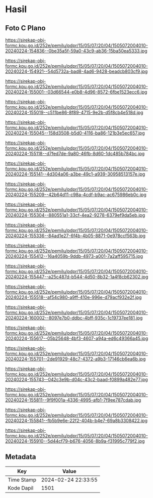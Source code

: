 # Hasil

## Foto C Plano

https://sirekap-obj-formc.kpu.go.id/252e/pemilu/pdpr/15/05/07/20/04/1505072004010-20240224-154836--0be35a5f-59a0-43c9-ab36-15ba50ea5333.jpg

https://sirekap-obj-formc.kpu.go.id/252e/pemilu/pdpr/15/05/07/20/04/1505072004010-20240224-154921--54d5732a-bad8-4ad6-9428-beadcb803cf9.jpg

https://sirekap-obj-formc.kpu.go.id/252e/pemilu/pdpr/15/05/07/20/04/1505072004010-20240224-155001--03d66544-e0b8-4d96-8572-6fbe1523ecc6.jpg

https://sirekap-obj-formc.kpu.go.id/252e/pemilu/pdpr/15/05/07/20/04/1505072004010-20240224-155019--c511be86-8f89-4715-9e2b-d5f8cb4e518d.jpg

https://sirekap-obj-formc.kpu.go.id/252e/pemilu/pdpr/15/05/07/20/04/1505072004010-20240224-155045--158d3508-b5d0-4116-ba86-121b3e5ec657.jpg

https://sirekap-obj-formc.kpu.go.id/252e/pemilu/pdpr/15/05/07/20/04/1505072004010-20240224-155118--d7fed7de-9a80-46fb-8d60-1dc485b784bc.jpg

https://sirekap-obj-formc.kpu.go.id/252e/pemilu/pdpr/15/05/07/20/04/1505072004010-20240224-155141--4d304a06-a3be-49c1-a939-30958513157e.jpg

https://sirekap-obj-formc.kpu.go.id/252e/pemilu/pdpr/15/05/07/20/04/1505072004010-20240224-155209--42b64d11-c98a-4cdf-b9ac-ac675986eb0c.jpg

https://sirekap-obj-formc.kpu.go.id/252e/pemilu/pdpr/15/05/07/20/04/1505072004010-20240224-155304--880551a1-33cf-4ea2-9278-6379ef9da5eb.jpg

https://sirekap-obj-formc.kpu.go.id/252e/pemilu/pdpr/15/05/07/20/04/1505072004010-20240224-155336--84ad1e27-6f4b-4b05-8871-0e978ccf563b.jpg

https://sirekap-obj-formc.kpu.go.id/252e/pemilu/pdpr/15/05/07/20/04/1505072004010-20240224-155412--16a4059b-9ddb-4973-a001-7a2aff595715.jpg

https://sirekap-obj-formc.kpu.go.id/252e/pemilu/pdpr/15/05/07/20/04/1505072004010-20240224-155447--a25c487d-b544-4d50-8b32-1a4f8cb62302.jpg

https://sirekap-obj-formc.kpu.go.id/252e/pemilu/pdpr/15/05/07/20/04/1505072004010-20240224-155518--af54c980-a9ff-410e-996e-d79acf932e2f.jpg

https://sirekap-obj-formc.kpu.go.id/252e/pemilu/pdpr/15/05/07/20/04/1505072004010-20240224-160002--8097e7b0-ddbc-4bff-935c-1c19737ee181.jpg

https://sirekap-obj-formc.kpu.go.id/252e/pemilu/pdpr/15/05/07/20/04/1505072004010-20240224-155617--05b25648-4bf3-4607-a94a-ed6c49366a45.jpg

https://sirekap-obj-formc.kpu.go.id/252e/pemilu/pdpr/15/05/07/20/04/1505072004010-20240224-155701--2de91929-48c7-4372-a9b3-17146cb6ea6b.jpg

https://sirekap-obj-formc.kpu.go.id/252e/pemilu/pdpr/15/05/07/20/04/1505072004010-20240224-155743--042c3e9b-d04c-43c2-baad-f0899a482e77.jpg

https://sirekap-obj-formc.kpu.go.id/252e/pemilu/pdpr/15/05/07/20/04/1505072004010-20240224-155811--9f9f001a-4336-4995-afb1-7f9ee787cdab.jpg

https://sirekap-obj-formc.kpu.go.id/252e/pemilu/pdpr/15/05/07/20/04/1505072004010-20240224-155841--fb5b9e6e-22f2-404b-b4e7-69a8b3308422.jpg

https://sirekap-obj-formc.kpu.go.id/252e/pemilu/pdpr/15/05/07/20/04/1505072004010-20240224-155910--5d44cf79-b676-4056-8b9a-f31995c779f2.jpg


## Metadata

| Key        | Value               |
| ---------- | ------------------- |
| Time Stamp | 2024-02-24 22:33:55 |
| Kode Dapil | 1501                |



